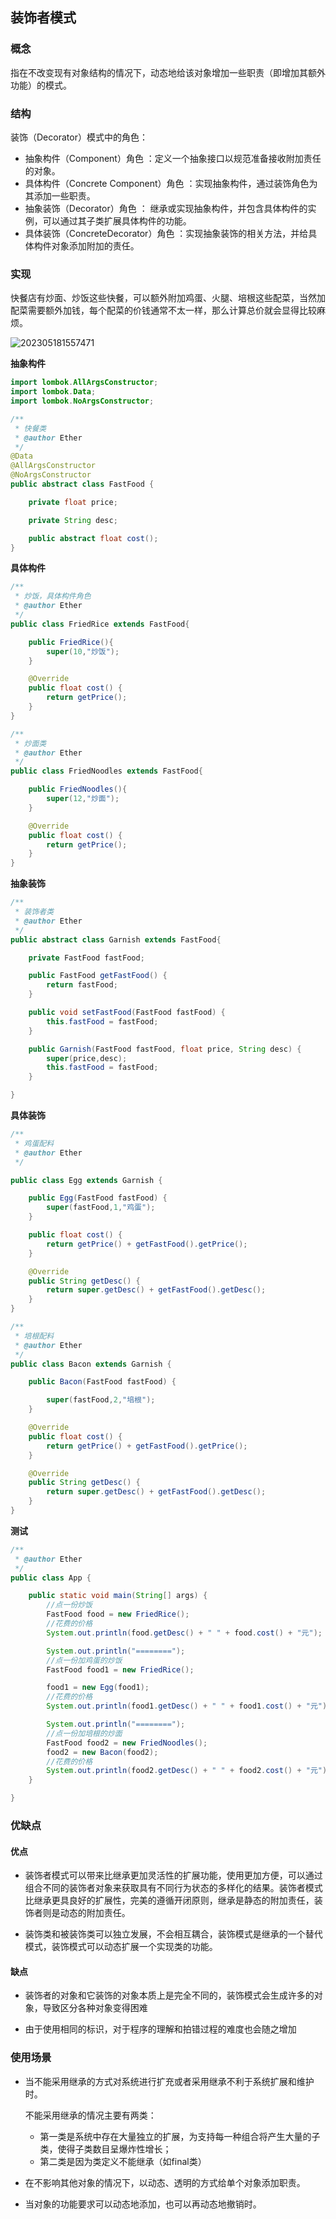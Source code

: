 ## 装饰者模式

### 概念

指在不改变现有对象结构的情况下，动态地给该对象增加一些职责（即增加其额外功能）的模式。

### 结构

装饰（Decorator）模式中的角色：

* 抽象构件（Component）角色 ：定义一个抽象接口以规范准备接收附加责任的对象。
* 具体构件（Concrete  Component）角色 ：实现抽象构件，通过装饰角色为其添加一些职责。
* 抽象装饰（Decorator）角色 ： 继承或实现抽象构件，并包含具体构件的实例，可以通过其子类扩展具体构件的功能。
* 具体装饰（ConcreteDecorator）角色 ：实现抽象装饰的相关方法，并给具体构件对象添加附加的责任。

### 实现

快餐店有炒面、炒饭这些快餐，可以额外附加鸡蛋、火腿、培根这些配菜，当然加配菜需要额外加钱，每个配菜的价钱通常不太一样，那么计算总价就会显得比较麻烦。

![202305181557471](https://cloud-image-host.oss-cn-beijing.aliyuncs.com/img/202305181619952.png)

**抽象构件**

```java
import lombok.AllArgsConstructor;
import lombok.Data;
import lombok.NoArgsConstructor;

/**
 * 快餐类
 * @author Ether
 */
@Data
@AllArgsConstructor
@NoArgsConstructor
public abstract class FastFood {

    private float price;

    private String desc;

    public abstract float cost();
}
```

**具体构件**

```java
/**
 * 炒饭，具体构件角色
 * @author Ether
 */
public class FriedRice extends FastFood{

    public FriedRice(){
        super(10,"炒饭");
    }

    @Override
    public float cost() {
        return getPrice();
    }
}
```

```java
/**
 * 炒面类
 * @author Ether
 */
public class FriedNoodles extends FastFood{

    public FriedNoodles(){
        super(12,"炒面");
    }

    @Override
    public float cost() {
        return getPrice();
    }
}
```

**抽象装饰**

```java
/**
 * 装饰者类
 * @author Ether
 */
public abstract class Garnish extends FastFood{

    private FastFood fastFood;

    public FastFood getFastFood() {
        return fastFood;
    }

    public void setFastFood(FastFood fastFood) {
        this.fastFood = fastFood;
    }

    public Garnish(FastFood fastFood, float price, String desc) {
        super(price,desc);
        this.fastFood = fastFood;
    }

}
```

**具体装饰**

```java
/**
 * 鸡蛋配料
 * @author Ether
 */

public class Egg extends Garnish {

    public Egg(FastFood fastFood) {
        super(fastFood,1,"鸡蛋");
    }

    public float cost() {
        return getPrice() + getFastFood().getPrice();
    }

    @Override
    public String getDesc() {
        return super.getDesc() + getFastFood().getDesc();
    }
}
```

```java
/**
 * 培根配料
 * @author Ether
 */
public class Bacon extends Garnish {

    public Bacon(FastFood fastFood) {

        super(fastFood,2,"培根");
    }

    @Override
    public float cost() {
        return getPrice() + getFastFood().getPrice();
    }

    @Override
    public String getDesc() {
        return super.getDesc() + getFastFood().getDesc();
    }
}
```

**测试**

```java
/**
 * @author Ether
 */
public class App {

    public static void main(String[] args) {
        //点一份炒饭
        FastFood food = new FriedRice();
        //花费的价格
        System.out.println(food.getDesc() + " " + food.cost() + "元");

        System.out.println("========");
        //点一份加鸡蛋的炒饭
        FastFood food1 = new FriedRice();

        food1 = new Egg(food1);
        //花费的价格
        System.out.println(food1.getDesc() + " " + food1.cost() + "元");

        System.out.println("========");
        //点一份加培根的炒面
        FastFood food2 = new FriedNoodles();
        food2 = new Bacon(food2);
        //花费的价格
        System.out.println(food2.getDesc() + " " + food2.cost() + "元");
    }

}
```

### 优缺点

#### 优点

* 装饰者模式可以带来比继承更加灵活性的扩展功能，使用更加方便，可以通过组合不同的装饰者对象来获取具有不同行为状态的多样化的结果。装饰者模式比继承更具良好的扩展性，完美的遵循开闭原则，继承是静态的附加责任，装饰者则是动态的附加责任。

* 装饰类和被装饰类可以独立发展，不会相互耦合，装饰模式是继承的一个替代模式，装饰模式可以动态扩展一个实现类的功能。

#### 缺点

- 装饰者的对象和它装饰的对象本质上是完全不同的，装饰模式会生成许多的对象，导致区分各种对象变得困难

- 由于使用相同的标识，对于程序的理解和拍错过程的难度也会随之增加

### 使用场景

* 当不能采用继承的方式对系统进行扩充或者采用继承不利于系统扩展和维护时。

  不能采用继承的情况主要有两类：

    * 第一类是系统中存在大量独立的扩展，为支持每一种组合将产生大量的子类，使得子类数目呈爆炸性增长；
    * 第二类是因为类定义不能继承（如final类）

* 在不影响其他对象的情况下，以动态、透明的方式给单个对象添加职责。

* 当对象的功能要求可以动态地添加，也可以再动态地撤销时。